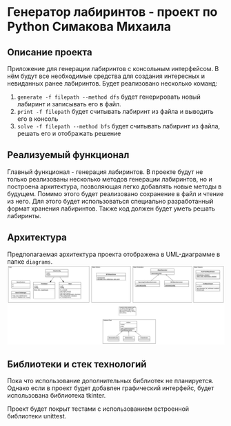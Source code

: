 # Генератор лабиринтов - проект по Python Симакова Михаила
## Описание проекта
Приложение для генерации лабиринтов с консольным интерфейсом. В нём будут все необходимые средства
для создания интересных и невиданных ранее лабиринтов.
Будет реализовано несколько команд:
1. `generate -f filepath --method dfs` будет генерировать новый лабиринт и записывать его в файл. 
2. `print -f filepath` будет считывать лабиринт из файла и выводить его в консоль
3. `solve -f filepath --method bfs` будет считывать лабиринт из файла, решать его и отображать решение 

## Реализуемый функционал
Главный функционал - генерация лабиринтов. В проекте будут не только реализованы несколько методов
генерации лабиринтов, но и построена архитектура, позволяющая легко добавлять новые методы в будущем.
Помимо этого будет реализовано сохранение в файл и чтение из него. Для этого будет использоваться специально
разработанный формат хранения лабиринтов.
Также код должен будет уметь решать лабиринты.

## Архитектура
Предполагаемая архитектура проекта отображена в UML-диаграмме в папке `diagrams`.
![UML-диаграмма классов](https://github.com/MishkaSimakov/MazeApp/blob/640877eae41fc4bd33d92bb460bfa542a913b0a6/diagrams/class_diagram.svg)

## Библиотеки и стек технологий
Пока что использование дополнительных библиотек не планируется. Однако если в проект будет добавлен
графический интерфейс, будет использована библиотека tkinter.

Проект будет покрыт тестами с использованием встроенной библиотеки unittest.